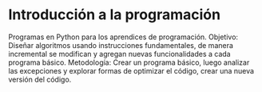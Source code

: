 # Introducción a la programación
Programas en Python para los aprendices de programación.
Objetivo: Diseñar algoritmos usando instrucciones fundamentales, de manera incremental se modifican y agregan nuevas funcionalidades a cada programa básico.
Metodología: Crear un programa básico, luego analizar las excepciones y explorar formas de optimizar el código, crear una nueva versión del código.
